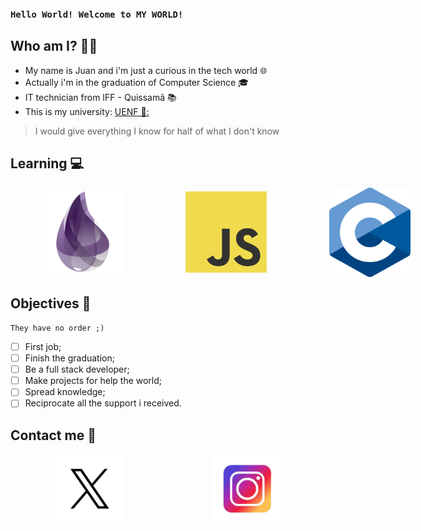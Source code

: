 ### `Hello World! Welcome to MY WORLD!`

## Who am I? 👨‍🦱
- My name is Juan and i'm just a curious in the tech world :globe_with_meridians:
- Actually i'm in the graduation of Computer Science :mortar_board:
- IT technician from IFF - Quissamã 📚
- This is my university: [UENF 🏫:](https://www.uenf.br)


> I would give everything I know for half of what I don't know


## Learning :computer:
<div style="display: flex; justify-content: space-around; align-items: center;">
<img src="images/elixirlogo.png" alt="elixir" style=" width:130px; margin:0 50px;"/>
<img src="images/js.png" alt="javascript" style="width:130px; margin: 0 50px;"/>
<img src="images/c.png" alt="C" style="width:130px; margin: 0 50px;"/>
</div>

## Objectives 📌
`They have no order ;)`
- [ ] First job;
- [ ] Finish the graduation;
- [ ] Be a full stack developer;
- [ ] Make projects for help the world;
- [ ] Spread knowledge;
- [ ] Reciprocate all the support i received.

## Contact me 📢


<div style="display: flex; justify-content: space-around; align-items: center;">
<a href="https://twitter.com/juanzeenho" target="_blank"> <img src="images/x.png" href="https://www.instagram.com/juanzeenn/" style=" width:110px; margin: 0 15px;"/></a>
<a href="https://www.instagram.com/juanzeenn/" target="_blank"> <img src="images/insta.png" style=" width:110px; margin: 0 15px;"/></a>
</div>
